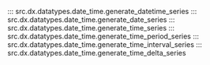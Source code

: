 ::: src.dx.datatypes.date_time.generate_datetime_series
::: src.dx.datatypes.date_time.generate_date_series
::: src.dx.datatypes.date_time.generate_time_series
::: src.dx.datatypes.date_time.generate_time_period_series
::: src.dx.datatypes.date_time.generate_time_interval_series
::: src.dx.datatypes.date_time.generate_time_delta_series